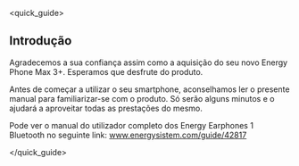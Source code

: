 <quick_guide>

## Introdução

Agradecemos a sua confiança assim como a aquisição do seu novo Energy Phone Max 3+.  Esperamos que desfrute do produto.

Antes de começar a utilizar o seu smartphone, aconselhamos ler o presente manual para familiarizar-se com o produto.   Só serão alguns minutos e o ajudará a aproveitar todas as prestações do mesmo.

Pode ver o manual do utilizador completo dos Energy Earphones 1 Bluetooth no seguinte link: www.energysistem.com/guide/42817


</quick_guide>
